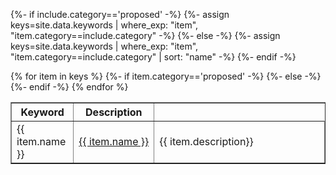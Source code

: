 {%- if include.category=='proposed' -%}
{%- assign keys=site.data.keywords | where_exp: "item", "item.category==include.category" -%}
{%- else -%}
{%- assign keys=site.data.keywords | where_exp: "item", "item.category==include.category" | sort: "name" -%}
{%- endif -%}

<table width="80%" border="1">
<tr><th class="text-center">Keyword</th><th class="text-center">Description</th></tr>
{% for item in keys %}
  <tr>
    {%- if item.category=='proposed' -%}
    <td width="20%">{{ item.name }}</td>
    {%- else -%}
    <td width="20%"><nobr><a href="{{ site.zenodo_query_base }}{{ item.name }}" target="_blank">{{ item.name }}</a></nobr></td>
    {%- endif -%}
    <td width="80%">{{ item.description}}</td>
  </tr>
{% endfor %}
</table>
